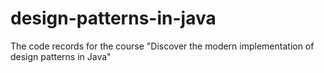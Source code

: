 # design-patterns-in-java
The code records for the course "Discover the modern implementation of design patterns in Java"
